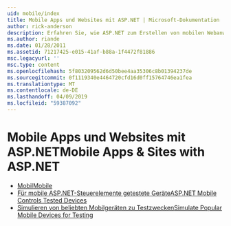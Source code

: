 ```yaml
---
uid: mobile/index
title: Mobile Apps und Websites mit ASP.NET | Microsoft-Dokumentation
author: rick-anderson
description: Erfahren Sie, wie ASP.NET zum Erstellen von mobilen Webanwendungen erleichtert
ms.author: riande
ms.date: 01/28/2011
ms.assetid: 71217425-e015-41af-b88a-1f4472f81886
msc.legacyurl: ''
msc.type: content
ms.openlocfilehash: 5f803209562d6d50bee4aa35306c8b01394237de
ms.sourcegitcommit: 0f1119340e4464720cfd16d0ff15764746ea1fea
ms.translationtype: MT
ms.contentlocale: de-DE
ms.lasthandoff: 04/09/2019
ms.locfileid: "59387092"
---
```

# <a name="mobile-apps--sites-with-aspnet"></a><span data-ttu-id="20da5-103">Mobile Apps und Websites mit ASP.NET</span><span class="sxs-lookup"><span data-stu-id="20da5-103">Mobile Apps & Sites with ASP.NET</span></span>

- [<span data-ttu-id="20da5-104">Mobil</span><span class="sxs-lookup"><span data-stu-id="20da5-104">Mobile</span></span>](overview.md)
- [<span data-ttu-id="20da5-105">Für mobile ASP.NET-Steuerelemente getestete Geräte</span><span class="sxs-lookup"><span data-stu-id="20da5-105">ASP.NET Mobile Controls Tested Devices</span></span>](tested-devices.md)
- [<span data-ttu-id="20da5-106">Simulieren von beliebten Mobilgeräten zu Testzwecken</span><span class="sxs-lookup"><span data-stu-id="20da5-106">Simulate Popular Mobile Devices for Testing</span></span>](device-simulators.md)
